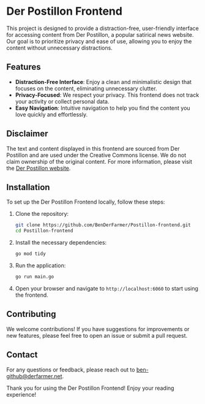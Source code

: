 # Der Postillon Frontend

This project is designed to provide a distraction-free, user-friendly interface for accessing content from Der Postillon, a popular satirical news website. Our goal is to prioritize privacy and ease of use, allowing you to enjoy the content without unnecessary distractions.

## Features

- **Distraction-Free Interface**: Enjoy a clean and minimalistic design that focuses on the content, eliminating unnecessary clutter.
- **Privacy-Focused**: We respect your privacy. This frontend does not track your activity or collect personal data.
- **Easy Navigation**: Intuitive navigation to help you find the content you love quickly and effortlessly.

## Disclaimer

The text and content displayed in this frontend are sourced from Der Postillon and are used under the Creative Commons license. We do not claim ownership of the original content. For more information, please visit the [Der Postillon website](https://www.der-postillon.com).

## Installation

To set up the Der Postillon Frontend locally, follow these steps:

1. Clone the repository:

   ```bash
   git clone https://github.com/BenDerFarmer/Postillon-frontend.git
   cd Postillon-frontend
   ```

2. Install the necessary dependencies:

   ```bash
   go mod tidy
   ```

3. Run the application:

   ```bash
   go run main.go
   ```

4. Open your browser and navigate to `http://localhost:6060` to start using the frontend.

## Contributing

We welcome contributions! If you have suggestions for improvements or new features, please feel free to open an issue or submit a pull request.

## Contact

For any questions or feedback, please reach out to ben-github@derfarmer.net.

Thank you for using the Der Postillon Frontend! Enjoy your reading experience!
